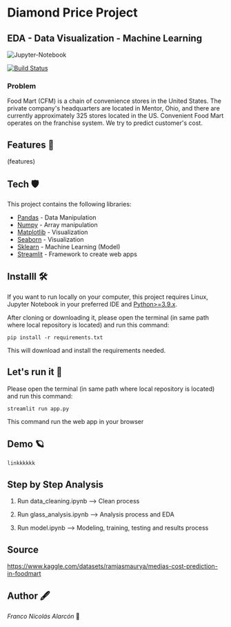 # Diamond Price Project
## EDA - Data Visualization - Machine Learning

![Jupyter-Notebook](https://jupyter.org/assets/logos/rectanglelogo-greytext-orangebody-greymoons.svg)

[![Build Status](https://travis-ci.org/joemccann/dillinger.svg?branch=master)](https://travis-ci.org/joemccann/dillinger)

### Problem
Food Mart (CFM) is a chain of convenience stores in the United States. The private company's headquarters are located in Mentor, Ohio, and there are currently approximately 325 stores located in the US. Convenient Food Mart operates on the franchise system.
We try to predict customer's cost.

## Features 👀

(features)

## Tech 🛡

This project contains the following libraries:
- [Pandas](https://pandas.pydata.org/) - Data Manipulation
- [Numpy](https://numpy.org/) - Array manipulation
- [Matplotlib](https://matplotlib.org/stable/index.html) - Visualization
- [Seaborn](https://seaborn.pydata.org/index.html) - Visualization
- [Sklearn](https://scikit-learn.org/stable/) - Machine Learning (Model) 
- [Streamlit](https://streamlit.io/) - Framework to create web apps 

## Installl 🛠

If you want to run locally on your computer, this project requires Linux, Jupyter Notebook in your preferred IDE and [Python>=3.9.x](https://www.python.org/).

After cloning or downloading it, please open the terminal (in same path where local repository is located) and run this command:  

```
pip install -r requirements.txt
```
This will download and install the requirements needed.
## Let's run it 🦉
Please open the terminal (in same path where local repository is located) and run this command:  

```
streamlit run app.py
```
This command run the web app in your browser
## Demo 🪐
    linkkkkkk

## Step by Step Analysis

1. Run data_cleaning.ipynb --> Clean process

2. Run glass_analysis.ipynb --> Analysis process and EDA

3. Run model.ipynb --> Modeling, training, testing and results process
## Source

https://www.kaggle.com/datasets/ramjasmaurya/medias-cost-prediction-in-foodmart

## Author 🖋
*Franco Nicolás Alarcón* 🤟